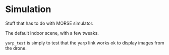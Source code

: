 Simulation
=========

Stuff that has to do with MORSE simulator.

The default indoor scene, with a few tweaks.

`yarp_test` is simply to test that the yarp link works ok to display images from the drone.
